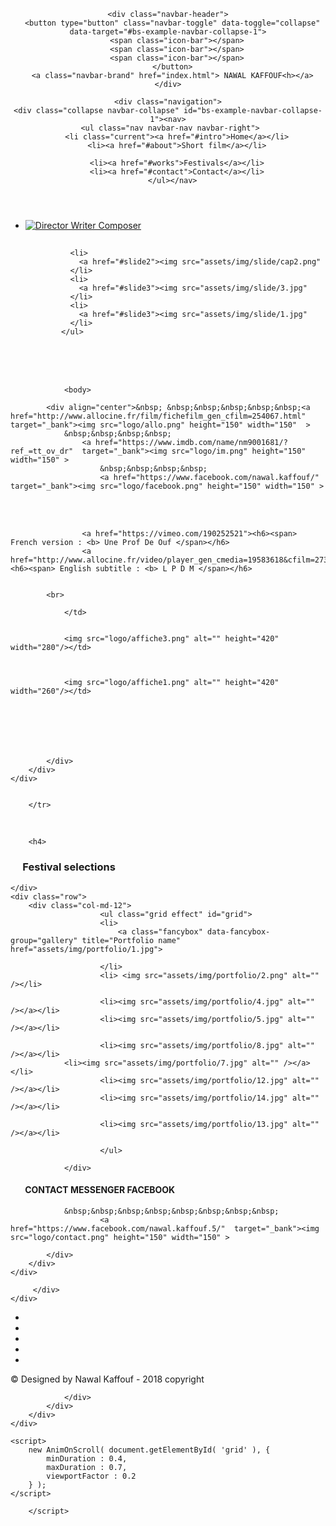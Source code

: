 <!doctype html>
<html lang="en">
<head>
<meta charset="utf-8">
<title>Nawal kaffouf </title>
<meta name="viewport" content="width=device-width, initial-scale=1.0" />
<meta name="description" content="" />
<meta name="author" content="" />
<!-- styles -->
<link rel="stylesheet" href="assets/css/fancybox/jquery.fancybox.css">
<link href="assets/css/bootstrap.css" rel="stylesheet" />
<link href="assets/css/bootstrap-theme.css" rel="stylesheet" />
<link rel="stylesheet" href="assets/css/slippry.css">
<link href="assets/css/style.css" rel="stylesheet" />
<link rel="stylesheet" href="assets/color/default.css">

<script src="assets/js/modernizr.custom.js"></script>
</head>
<body>
<header>

<div id="navigation" class="navbar navbar-inverse navbar-fixed-top default" role="navigation">
  <div class="container">

    
    <div class="navbar-header">
      <button type="button" class="navbar-toggle" data-toggle="collapse" data-target="#bs-example-navbar-collapse-1">
        <span class="icon-bar"></span>
        <span class="icon-bar"></span>
        <span class="icon-bar"></span>
      </button>
      <a class="navbar-brand" href="index.html"> NAWAL KAFFOUF<h></a>
    </div>

	<div class="navigation">
    <div class="collapse navbar-collapse" id="bs-example-navbar-collapse-1"><nav>
     <ul class="nav navbar-nav navbar-right">
        <li class="current"><a href="#intro">Home</a></li>
		<li><a href="#about">Short film</a></li>
	
		<li><a href="#works">Festivals</a></li>
		<li><a href="#contact">Contact</a></li>
      </ul></nav>

  </nav>
    </div>

  </div>
</div>

</header>


<section id="intro">
			<ul id="slippry-slider">
			  <li>
				<a href="#slide1"><img src="assets/img/slide/cap1.png" alt="Director Writer Composer" ></a><h1>				
			  </li>

			  <li>
				<a href="#slide2"><img src="assets/img/slide/cap2.png" 
			  </li>
			  <li>
				<a href="#slide3"><img src="assets/img/slide/3.jpg"
			  </li>
			  <li>
				<a href="#slide3"><img src="assets/img/slide/1.jpg"
			  </li>
			</ul>

</section>

<br><br><br>

				<body>

			<div align="center">&nbsp; &nbsp;&nbsp;&nbsp;&nbsp;&nbsp;<a href="http://www.allocine.fr/film/fichefilm_gen_cfilm=254067.html"  target="_bank"><img src="logo/allo.png" height="150" width="150"  >
				&nbsp;&nbsp;&nbsp;&nbsp;
					<a href="https://www.imdb.com/name/nm9001681/?ref_=tt_ov_dr"  target="_bank"><img src="logo/im.png" height="150" width="150" >
						&nbsp;&nbsp;&nbsp;&nbsp;
						<a href="https://www.facebook.com/nawal.kaffouf/"  target="_bank"><img src="logo/facebook.png" height="150" width="150" >

<div id="corps">


<br><br>

<source src="logo/video.webm"    />
</video> 


</div>

</header>

<section id="about" class="section">
<div class="container">
	<div class="row">
		<div class="col-md-8 col-md-offset-2">
			<div class="heading">

 
					<a href="https://vimeo.com/190252521"><h6><span> French version : <b> Une Prof De Ouf </span></h6> 
        			<a href="http://www.allocine.fr/video/player_gen_cmedia=19583618&cfilm=273745.html"> <h6><span> English subtitle : <b> L P D M </span></h6> 
        		
            
			<br>
	
			
			
</tr>


         
        		</td>  

            	
				<img src="logo/affiche3.png" alt="" height="420" width="280"/></td>


	
            	<img src="logo/affiche1.png" alt="" height="420" width="260"/></td>


		

			
			

			</div>
		</div>
	</div>

        	
        </tr>
		
		

</table>
		<br>

		<h4>
		





		

 				

				

	
</div>
</section>
<!-- end section about -->
<!-- section works -->
<section id="works" class="section gray">
<div class="container">
	<div class="row">
		<div class="col-md-8 col-md-offset-2">
			<div class="heading">
				<h3><span>&nbsp;&nbsp;&nbsp;&nbsp;&nbsp;Festival selections</span></h3>
			</div>
			<div class="sub-heading">
				
			
	</div>
	<div class="row">
		<div class="col-md-12">
						<ul class="grid effect" id="grid">
						<li>
							<a class="fancybox" data-fancybox-group="gallery" title="Portfolio name" href="assets/img/portfolio/1.jpg">
												
						</li>
						<li> <img src="assets/img/portfolio/2.png" alt="" /></li>
						
						<li><img src="assets/img/portfolio/4.jpg" alt="" /></a></li>
						<li><img src="assets/img/portfolio/5.jpg" alt="" /></a></li>
						
						<li><img src="assets/img/portfolio/8.jpg" alt="" /></a></li>
				<li><img src="assets/img/portfolio/7.jpg" alt="" /></a></li>
						<li><img src="assets/img/portfolio/12.jpg" alt="" /></a></li>
						<li><img src="assets/img/portfolio/14.jpg" alt="" /></a></li>
						
						<li><img src="assets/img/portfolio/13.jpg" alt="" /></a></li>

						</ul>

	
</section>


				</div>


<section id="contact" class="section">
<div class="container">
	<div class="row">
		<div class="col-md-8 col-md-offset-2">
			<div class="heading">
				<h4><span>&nbsp; &nbsp;&nbsp;&nbsp;&nbsp;&nbsp;CONTACT MESSENGER FACEBOOK</span></h4>
			</div>
			<div class="sub-heading">

				&nbsp;&nbsp;&nbsp;&nbsp;&nbsp;&nbsp;&nbsp;&nbsp;
						<a href="https://www.facebook.com/nawal.kaffouf.5/"  target="_bank"><img src="logo/contact.png" height="150" width="150" >

<div>

				
			</div>
		</div>
	</div>
</div>

<div class="container">
	<div class="row">
		<div class="col-md-6">
	
           

</body>
            
         </div>
    </div>
</div>
		</div>
	</div>
</div>
</section>

<footer>
<div class="verybottom">
	<div class="container">
		<div class="row">
			<div class="col-md-12">
				<div class="aligncenter">
                <ul class="social-network social-circle">
                    <li><a href="#" class="icoRss" title="Rss"><i class="fa fa-rss"></i></a></li>
                    <li><a href="#" class="icoFacebook" title="Facebook"><i class="fa fa-facebook"></i></a></li>
                    <li><a href="#" class="icoTwitter" title="Twitter"><i class="fa fa-twitter"></i></a></li>
                    <li><a href="#" class="icoGoogle" title="Google +"><i class="fa fa-google-plus"></i></a></li>
                    <li><a href="#" class="icoLinkedin" title="Linkedin"><i class="fa fa-linkedin"></i></a></li>
                </ul>	
				</div>				
			</div>
		</div>
		<div class="row">
			<div class="col-md-12">
				<div class="aligncenter">
					<p>
						 &copy;  Designed by Nawal Kaffouf - 2018 copyright
					</p>
	
				</div>
			</div>
		</div>
	</div>
</div>
</footer>


<script src="assets/js/jquery-1.9.1.min.js"></script>
<script src="assets/js/jquery.easing.js"></script>
<script src="assets/js/classie.js"></script>
<script src="assets/js/bootstrap.js"></script>
<script src="assets/js/slippry.min.js"></script>
<script src="assets/js/nagging-menu.js"></script>
<script src="assets/js/jquery.nav.js"></script>
<script src="assets/js/jquery.scrollTo.js"></script>
<script src="assets/js/jquery.fancybox.pack.js"></script> 
<script src="assets/js/jquery.fancybox-media.js"></script> 
<script src="https://maps.googleapis.com/maps/api/js?key=AIzaSyASm3CwaK9qtcZEWYa-iQwHaGi3gcosAJc&sensor=false"></script>
<script src="assets/js/masonry.pkgd.min.js"></script>
<script src="assets/js/imagesloaded.js"></script>
<script src="assets/js/jquery.nicescroll.min.js"></script>
<script src="assets/js/validate.js"></script>	
<script src="assets/js/AnimOnScroll.js"></script>
    <script>
        new AnimOnScroll( document.getElementById( 'grid' ), {
            minDuration : 0.4,
            maxDuration : 0.7,
            viewportFactor : 0.2
        } );
    </script>
<script>
	$(document).ready(function(){
	  $('#slippry-slider').slippry(
		defaults = {
			transition: 'vertical',
			useCSS: true,
			speed: 5000,
			pause: 3000,
			initSingle: false,
			auto: true,
			preload: 'visible',
			pager: false,		
		} 
	  
	  )
	});
</script>


        </script>
</body>
</html>
